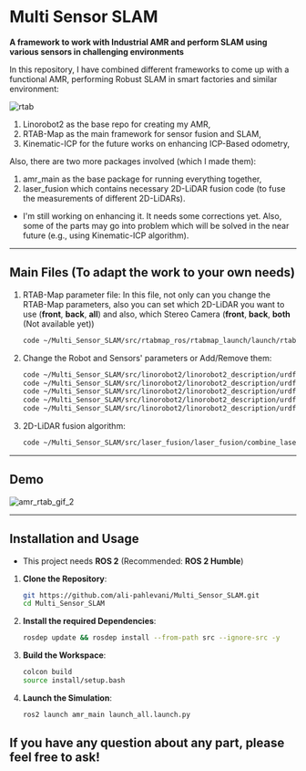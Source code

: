 # Multi Sensor SLAM

**A framework to work with Industrial AMR and perform SLAM using various sensors in challenging environments**

In this repository, I have combined different frameworks to come up with a functional AMR, performing Robust SLAM in smart factories and similar environment:

![rtab](https://github.com/user-attachments/assets/36dca959-9468-4c7c-ad9a-43100fb4f004)

1. Linorobot2 as the base repo for creating my AMR,
2. RTAB-Map as the main framework for sensor fusion and SLAM,
3. Kinematic-ICP for the future works on enhancing ICP-Based odometry,

Also, there are two more packages involved (which I made them):
1. amr_main as the base package for running everything together,
2. laser_fusion which contains necessary 2D-LiDAR fusion code (to fuse the measurements of different 2D-LiDARs).

* I'm still working on enhancing it. It needs some corrections yet. Also, some of the parts may go into problem which will be solved in the near future (e.g., using Kinematic-ICP algorithm).

---
## Main Files (To adapt the work to your own needs)
1. RTAB-Map parameter file: In this file, not only can you change the RTAB-Map parameters, also you can set which 2D-LiDAR you want to use (**front**, **back**, **all**) and also, which Stereo Camera (**front**, **back**, **both** (Not available yet))
   
   ```bash
   code ~/Multi_Sensor_SLAM/src/rtabmap_ros/rtabmap_launch/launch/rtabmap.launch.py

2. Change the Robot and Sensors' parameters or Add/Remove them:
   ```bash
   code ~/Multi_Sensor_SLAM/src/linorobot2/linorobot2_description/urdf/4wd_properties.urdf.xacro
   code ~/Multi_Sensor_SLAM/src/linorobot2/linorobot2_description/urdf/robots/4wd.urdf.xacro
   code ~/Multi_Sensor_SLAM/src/linorobot2/linorobot2_description/urdf/sensors/laser_new.urdf.xacro
   code ~/Multi_Sensor_SLAM/src/linorobot2/linorobot2_description/urdf/sensors/stereo_camera.urdf.xacro
   code ~/Multi_Sensor_SLAM/src/linorobot2/linorobot2_description/urdf/sensors/imu.urdf.xacro

3. 2D-LiDAR fusion algorithm:
   ```bash
   code ~/Multi_Sensor_SLAM/src/laser_fusion/laser_fusion/combine_laser_measurements.py

---
## Demo
![amr_rtab_gif_2](https://github.com/user-attachments/assets/d0d5b713-1a9e-42c4-9ad8-94e54d0f8753)


---
## Installation and Usage

- This project needs **ROS 2** (Recommended: **ROS 2 Humble**)

1. **Clone the Repository**:
   ```bash
   git https://github.com/ali-pahlevani/Multi_Sensor_SLAM.git
   cd Multi_Sensor_SLAM

2. **Install the required Dependencies**:
   ```bash
   rosdep update && rosdep install --from-path src --ignore-src -y

3. **Build the Workspace**:
   ```bash
   colcon build
   source install/setup.bash

4. **Launch the Simulation**: 
   ```bash
   ros2 launch amr_main launch_all.launch.py

## If you have any question about any part, please feel free to ask! ## 
